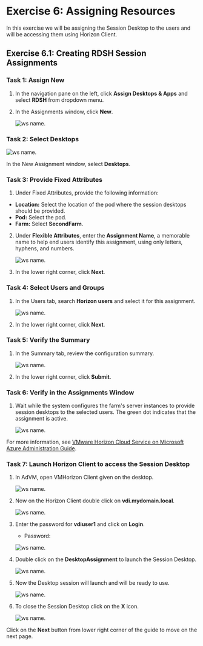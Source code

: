 # **Exercise 6: Assigning Resources**

In this exercise we will be assigning the Session Desktop to the users and will be accessing them using Horizon Client.

## **Exercise 6.1: Creating RDSH Session Assignments**

### **Task 1: Assign New**

1. In the navigation pane on the left, click **Assign Desktops & Apps** and select **RDSH** from dropdown menu.
2. In the Assignments window, click **New**.

   ![ws name.](media/updt97.png)


### **Task 2: Select Desktops**

   ![ws name.](media/updt23.png)

In the New Assignment window, select **Desktops**.

### **Task 3: Provide Fixed Attributes**

1. Under Fixed Attributes, provide the following information:
  - **Location:** Select the location of the pod where the session desktops should be provided.
  - **Pod:** Select the pod.
  - **Farm:** Select **SecondFarm**.

2. Under **Flexible Attributes**, enter the **Assignment Name**, a memorable name to help end users identify this assignment, using only letters, hyphens, and numbers.

   ![ws name.](media/updt24.png)

3. In the lower right corner, click **Next**.

### **Task 4: Select Users and Groups**
   
1. In the Users tab, search **Horizon users** and select it for this assignment.

   ![ws name.](media/us28.png)

2. In the lower right corner, click **Next**.

### **Task 5: Verify the Summary**
   
1. In the Summary tab, review the configuration summary.

   ![ws name.](media/updt25.png)

2. In the lower right corner, click **Submit**.

### **Task 6: Verify in the Assignments Window**
   
1. Wait while the system configures the farm's server instances to provide session desktops to the selected users. The green dot indicates that the assignment is active.

   ![ws name.](media/updt26.png)


For more information, see [VMware Horizon Cloud Service on Microsoft Azure Administration Guide](https://docs.vmware.com/en/VMware-Horizon-Cloud-Service/index.html).

### **Task 7: Launch Horizon Client to access the Session Desktop**

1. In AdVM, open VMHorizon Client given on the desktop.

   ![ws name.](media/updt28.png)

2. Now on the Horizon Client double click on **vdi.mydomain.local**.

   ![ws name.](media/updt29.png)

3. Enter the password for **vdiuser1** and click on **Login**.

   - Password: <inject key="all Account Password" props="{\&quot;enableCopy\&quot;:true,\&quot;style\&quot;:{\&quot;fontWeight\&quot;:\&quot;bold\&quot;}}" />


   ![ws name.](media/updt30.png)
   
4. Double click on the **DesktopAssignment** to launch the Session Desktop.

   ![ws name.](media/updt31.png)

5. Now the Desktop session will launch and will be ready to use.

   ![ws name.](media/updt98.png)

6. To close the Session Desktop click on the **X** icon.

   ![ws name.](media/updt99.png)

Click on the **Next** button from lower right corner of the guide to move on the next page.
